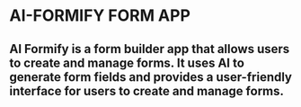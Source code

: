 # AI-FORMIFY FORM APP

## AI Formify is a form builder app that allows users to create and manage forms. It uses AI to generate form fields and provides a user-friendly interface for users to create and manage forms.